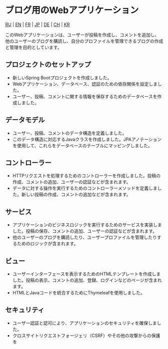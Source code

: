 # ブログ用のWebアプリケーション

[RU](../README.md) | [EN](README_EN.MD) | [FR](README_FR.MD) | [JP](README_JP.MD) | [DE](README_DE.MD) | [CH](README_CH.MD) | [KR](README_KR.MD)

このWebアプリケーションは、ユーザーが投稿を作成し、コメントを追加し、他のユーザーのブログを購読し、自分のプロファイルを管理できるブログの作成と管理を目的としています。

## プロジェクトのセットアップ

- 新しいSpring Bootプロジェクトを作成しました。
- Webアプリケーション、データベース、認証のための依存関係を設定しました。
- ユーザー、投稿、コメントに関する情報を保存するためのデータベースを作成しました。

## データモデル

- ユーザー、投稿、コメントのデータ構造を定義しました。
- このデータ構造に対応するJavaクラスを作成しました。JPAアノテーションを使用して、これらをデータベースのテーブルにマッピングしました。

## コントローラー

- HTTPリクエストを処理するためのコントローラーを作成しました。投稿の作成、コメントの追加、ユーザーの認証などが含まれます。
- データに対する操作を実行するためのコントローラーメソッドを定義しました。新しい投稿の作成、コメントの追加などが含まれます。

## サービス

- アプリケーションのビジネスロジックを実行するためのサービスを実装しました。投稿の保存、コメントの追加、ユーザーの認証などが含まれます。
- 他のユーザーのブログを購読したり、ユーザープロファイルを管理したりするためのロジックが含まれます。

## ビュー

- ユーザーインターフェースを表示するためのHTMLテンプレートを作成しました。投稿の表示、コメントの追加、登録、ログインなどのページが含まれます。
- HTMLとJavaコードを統合するためにThymeleafを使用しました。

## セキュリティ

- ユーザー認証と認可により、アプリケーションのセキュリティを確保しました。
- クロスサイトリクエストフォージェリ（CSRF）やその他の攻撃からの保護を

